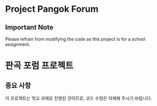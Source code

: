# Project Pangok Forum

## Important Note
Please refrain from modifying the code as this project is for a school assignment.

# 판곡 포럼 프로젝트

## 중요 사항
이 프로젝트는 학교 과제로 진행된 것이므로, 코드 수정은 자제해 주시기 바랍니다.
